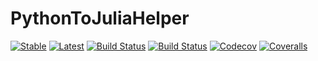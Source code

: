 # PythonToJuliaHelper

[![Stable](https://img.shields.io/badge/docs-stable-blue.svg)](https://diegozea.github.io/PythonToJuliaHelper.jl/stable)
[![Latest](https://img.shields.io/badge/docs-latest-blue.svg)](https://diegozea.github.io/PythonToJuliaHelper.jl/latest)
[![Build Status](https://travis-ci.com/diegozea/PythonToJuliaHelper.jl.svg?branch=master)](https://travis-ci.org/diegozea/PythonToJuliaHelper.jl)
[![Build Status](https://ci.appveyor.com/api/projects/status/github/diegozea/PythonToJuliaHelper.jl?svg=true)](https://ci.appveyor.com/project/diegozea/PythonToJuliaHelper-jl)
[![Codecov](https://codecov.io/gh/diegozea/PythonToJuliaHelper.jl/branch/master/graph/badge.svg)](https://codecov.io/gh/diegozea/PythonToJuliaHelper.jl )
[![Coveralls](https://coveralls.io/repos/github/diegozea/PythonToJuliaHelper.jl/badge.svg?branch=master)](https://coveralls.io/github/diegozea/PythonToJuliaHelper.jl?branch=master)
